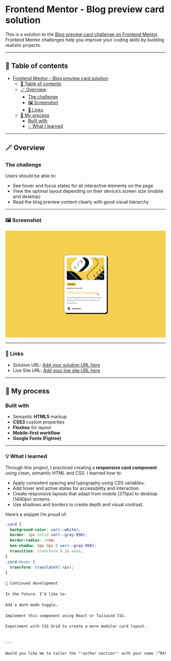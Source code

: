 # Frontend Mentor - Blog preview card solution

This is a solution to the [Blog preview card challenge on Frontend Mentor](https://www.frontendmentor.io/challenges/blog-preview-card-ckPaj01IcS).  
Frontend Mentor challenges help you improve your coding skills by building realistic projects.

---

## 🧭 Table of contents

- [Frontend Mentor - Blog preview card solution](#frontend-mentor---blog-preview-card-solution)
  - [🧭 Table of contents](#-table-of-contents)
  - [🪄 Overview](#-overview)
    - [The challenge](#the-challenge)
    - [🖼️ Screenshot](#️-screenshot)
    - [🔗 Links](#-links)
  - [🧱 My process](#-my-process)
    - [Built with](#built-with)
    - [💡 What I learned](#-what-i-learned)

---

## 🪄 Overview

### The challenge

Users should be able to:

- See hover and focus states for all interactive elements on the page
- View the optimal layout depending on their device’s screen size (mobile and desktop)
- Read the blog preview content clearly with good visual hierarchy

---

### 🖼️ Screenshot

![Blog preview card screenshot](/design/active-states.jpg)

---

### 🔗 Links

- Solution URL: [Add your solution URL here](#)
- Live Site URL: [Add your live site URL here](#)

---

## 🧱 My process

### Built with

- Semantic **HTML5** markup
- **CSS3** custom properties
- **Flexbox** for layout
- **Mobile-first workflow**
- **Google Fonts (Figtree)**

---

### 💡 What I learned

Through this project, I practiced creating a **responsive card component** using clean, semantic HTML and CSS. I learned how to:

- Apply consistent spacing and typography using CSS variables.
- Add hover and active states for accessibility and interaction.
- Create responsive layouts that adapt from mobile (375px) to desktop (1440px) screens.
- Use shadows and borders to create depth and visual contrast.

Here’s a snippet I’m proud of:

```css
.card {
  background-color: var(--white);
  border: 1px solid var(--gray-950);
  border-radius: 1rem;
  box-shadow: 8px 8px 0 var(--gray-950);
  transition: transform 0.2s ease;
}
.card:hover {
  transform: translateY(-4px);
}

🚀 Continued development

In the future, I’d like to:

Add a dark mode toggle.

Implement this component using React or Tailwind CSS.

Experiment with CSS Grid to create a more modular card layout.


---

Would you like me to tailor the **author section** with your name (“Nthabiseng Moloi”) and your links (GitHub, LinkedIn, etc.) so it’s ready to publish?
```
